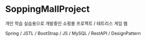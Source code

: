 # SoppingMallProject

개인 학습 실습용으로 개발중인 쇼핑몰 프로젝트 / 테트리스 게임 웹


Spring / JSTL / BootStrap / JS / MySQL / RestAPI / DesignPattern
